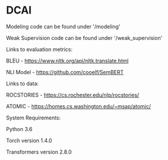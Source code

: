 # DCAI

Modeling code can be found under '/modeling'

Weak Supervision code can be found under '/weak_supervision'

Links to evaluation metrics:

BLEU - https://www.nltk.org/api/nltk.translate.html

NLI Model - https://github.com/cooelf/SemBERT

Links to data:

ROCSTORIES - https://cs.rochester.edu/nlp/rocstories/

ATOMIC - https://homes.cs.washington.edu/~msap/atomic/

System Requirements:

Python 3.6

Torch version 1.4.0

Transformers version 2.8.0
